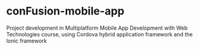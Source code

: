# conFusion-mobile-app
Project development in Multiplatform Mobile App Development with Web Technologies course, using Cordova hybrid application framework and the Ionic framework
